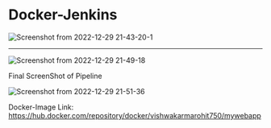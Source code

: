 # Docker-Jenkins
![Screenshot from 2022-12-29 21-43-20-1](https://user-images.githubusercontent.com/63051513/209980445-14353825-e9a6-4ab9-a3ee-c847c696c615.png)

-----------------------------------------------------------------------------------------------------------------------------------------------------------

![Screenshot from 2022-12-29 21-49-18](https://user-images.githubusercontent.com/63051513/209980675-64dcd075-5082-4fb6-ba70-eafb4dd7edbe.png)

Final ScreenShot of Pipeline

![Screenshot from 2022-12-29 21-51-36](https://user-images.githubusercontent.com/63051513/209981066-9f07d981-dbe1-430c-8340-3ad0e0f8eb01.png)

Docker-Image Link: https://hub.docker.com/repository/docker/vishwakarmarohit750/mywebapp
